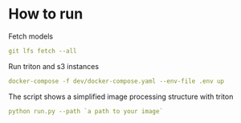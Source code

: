 # How to run

Fetch models
```yaml
git lfs fetch --all
```

Run triton and s3 instances
```yaml
docker-compose -f dev/docker-compose.yaml --env-file .env up
```

The script shows a simplified image processing structure with triton
```yaml
python run.py --path `a path to your image`
```
